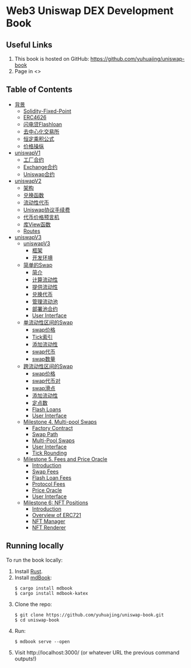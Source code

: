 #  Web3 Uniswap DEX Development Book

## Useful Links
1. This book is hosted on GitHub: <https://github.com/yuhuajing/uniswap-book>
2. Page in <>

## Table of Contents
- [背景]()
    - [Solidity-Fixed-Point](uniswap/background/solidity-fixed-point.md)
    - [ERC4626](uniswap/background/TokenVaults.md)
    - [闪电贷Flashloan](uniswap/background/Flashloan.md)
    - [去中心化交易所](uniswap/background/introduction-to-markets.md)
    - [恒定乘积公式](uniswap/background/constant-function-market-maker.md)
    - [价格操纵](uniswap/background/price-manipulation.md)
- [uniswapV1]()
    - [工厂合约](./uniswap/uniswapV1/uniswap-v1-factory.md)
    - [Exchange合约](./uniswap/uniswapV1/uniswap-v1-exchange.md)
    - [Uniswap合约](./uniswap/uniswapV1/uniswapv1.md)
- [uniswapV2]()
    - [架构](./uniswap/uniswapV2/architecture.md)
    - [兑换函数](./uniswap/uniswapV2/swap-functions.md)
    - [流动性代币](./uniswap/uniswapV2/mint_burn_lp.md)
    - [Uniswap协议手续费](./uniswap/uniswapV2/protocal_fee.md)
    - [代币价格预言机](./uniswap/uniswapV2/oracle.md)
    - [库View函数](./uniswap/uniswapV2/contracts_library.md)
    - [Routes](./uniswap/uniswapV2/routes.md)
- [uniswapV3]()
    - [uniswapV3]()
        - [框架](./uniswap/uniswapV3/introduction/uniswap-v3.md)
        - [开发环境](./uniswap/uniswapV3/introduction/dev-environment.md)
    - [简单的Swap]()
        - [简介](./uniswap/uniswapV3/milestone_1/introduction.md)
        - [计算流动性](./uniswap/uniswapV3/milestone_1/calculating-liquidity.md)
        - [提供流动性](./uniswap/uniswapV3/milestone_1/providing-liquidity.md)
        - [兑换代币](./uniswap/uniswapV3/milestone_1/first-swap.md)
        - [管理流动池](./uniswap/uniswapV3/milestone_1/manager-contract.md)
        - [部署池合约](./uniswap/uniswapV3/milestone_1/deployment.md)
        - [User Interface](./uniswap/uniswapV3/milestone_1/user-interface.md)
    - [单流动性区间的Swap]()
        - [swap价格](./uniswap/uniswapV3/milestone_2/output-amount-calculation.md)
        - [Tick索引](./uniswap/uniswapV3/milestone_2/tick-bitmap-index.md)
        - [添加流动性](./uniswap/uniswapV3/milestone_2/generalize-minting.md)
        - [swap代币](./uniswap/uniswapV3/milestone_2/generalize-swapping.md)
        - [swap数量](./uniswap/uniswapV3/milestone_2/quoter-contract.md)
    - [跨流动性区间的Swap]()
        - [swap价格](./uniswap/uniswapV3/milestone_3/different-ranges.md)
        - [swap代币对](./uniswap/uniswapV3/milestone_3/cross-tick-swaps.md)
        - [swap滑点](./uniswap/uniswapV3/milestone_3/slippage-protection.md)
        - [添加流动性](./uniswap/uniswapV3/milestone_3/liquidity-calculation.md)
        - [定点数](./uniswap/uniswapV3/milestone_3/more-on-fixed-point-numbers.md)
        - [Flash Loans](./uniswap/uniswapV3/milestone_3/flash-loans.md)
        - [User Interface](./uniswap/uniswapV3/milestone_3/user-interface.md)
    - [Milestone 4. Multi-pool Swaps]()
        - [Factory Contract](./uniswap/uniswapV3/milestone_4/factory-contract.md)
        - [Swap Path](./uniswap/uniswapV3/milestone_4/path.md)
        - [Multi-Pool Swaps](./uniswap/uniswapV3/milestone_4/multi-pool-swaps.md)
        - [User Interface](./uniswap/uniswapV3/milestone_4/user-interface.md)
        - [Tick Rounding](./uniswap/uniswapV3/milestone_4/tick-rounding.md)
    - [Milestone 5. Fees and Price Oracle]()
        - [Introduction](./uniswap/uniswapV3/milestone_5/introduction.md)
        - [Swap Fees](./uniswap/uniswapV3/milestone_5/swap-fees.md)
        - [Flash Loan Fees](./uniswap/uniswapV3/milestone_5/flash-loan-fees.md)
        - [Protocol Fees](./uniswap/uniswapV3/milestone_5/protocol-fees.md)
        - [Price Oracle](./uniswap/uniswapV3/milestone_5/price-oracle.md)
        - [User Interface](./uniswap/uniswapV3/milestone_5/user-interface.md)
    - [Milestone 6: NFT Positions]()
        - [Introduction](./uniswap/uniswapV3/milestone_6/introduction.md)
        - [Overview of ERC721](./uniswap/uniswapV3/milestone_6/erc721-overview.md)
        - [NFT Manager](./uniswap/uniswapV3/milestone_6/nft-manager.md)
        - [NFT Renderer](./uniswap/uniswapV3/milestone_6/nft-renderer.md)
## Running locally

To run the book locally:
1. Install [Rust](https://www.rust-lang.org/).
1. Install [mdBook](https://github.com/rust-lang/mdBook):
    ```shell
    $ cargo install mdbook
    $ cargo install mdbook-katex
    ```
1. Clone the repo:
    ```shell
    $ git clone https://github.com/yuhuajing/uniswap-book.git
    $ cd uniswap-book
    ```
1. Run:
    ```shell
    $ mdbook serve --open
    ```
1. Visit http://localhost:3000/ (or whatever URL the previous command outputs!)
